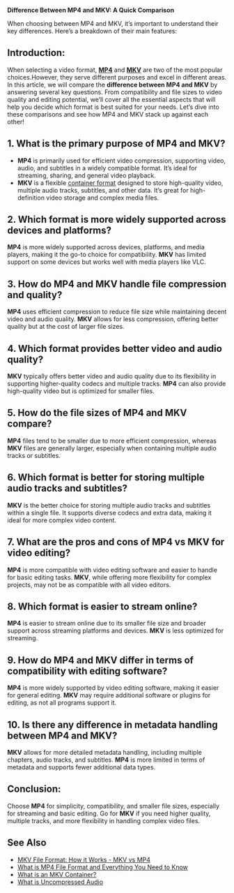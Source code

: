 **Difference Between MP4 and MKV: A Quick Comparison**

When choosing between MP4 and MKV, it’s important to understand their key differences. Here’s a breakdown of their main features:

## **Introduction:**

When selecting a video format, [**MP4**][2] and [**MKV**][1] are two of the most popular choices.However, they serve different purposes and excel in different areas. In this article, we will compare the **difference between MP4 and MKV** by answering several key questions. From compatibility and file sizes to video quality and editing potential, we’ll cover all the essential aspects that will help you decide which format is best suited for your needs. Let’s dive into these comparisons and see how MP4 and MKV stack up against each other!

## **1. What is the primary purpose of MP4 and MKV?**  
- **MP4** is primarily used for efficient video compression, supporting video, audio, and subtitles in a widely compatible format. It’s ideal for streaming, sharing, and general video playback.  
- **MKV** is a flexible [container format][3] designed to store high-quality video, multiple audio tracks, subtitles, and other data. It’s great for high-definition video storage and complex media files.

## **2. Which format is more widely supported across devices and platforms?**  
**MP4** is more widely supported across devices, platforms, and media players, making it the go-to choice for compatibility. **MKV** has limited support on some devices but works well with media players like VLC.

## **3. How do MP4 and MKV handle file compression and quality?**  
**MP4** uses efficient compression to reduce file size while maintaining decent video and audio quality. **MKV** allows for less compression, offering better quality but at the cost of larger file sizes.

## **4. Which format provides better video and audio quality?**  
**MKV** typically offers better video and audio quality due to its flexibility in supporting higher-quality codecs and multiple tracks. **MP4** can also provide high-quality video but is optimized for smaller files.

## **5. How do the file sizes of MP4 and MKV compare?**  
**MP4** files tend to be smaller due to more efficient compression, whereas **MKV** files are generally larger, especially when containing multiple audio tracks or subtitles.

## **6. Which format is better for storing multiple audio tracks and subtitles?**  
**MKV** is the better choice for storing multiple audio tracks and subtitles within a single file. It supports diverse codecs and extra data, making it ideal for more complex video content.

## **7. What are the pros and cons of MP4 vs MKV for video editing?**  
**MP4** is more compatible with video editing software and easier to handle for basic editing tasks. **MKV**, while offering more flexibility for complex projects, may not be as compatible with all video editors.

## **8. Which format is easier to stream online?**  
**MP4** is easier to stream online due to its smaller file size and broader support across streaming platforms and devices. **MKV** is less optimized for streaming.

## **9. How do MP4 and MKV differ in terms of compatibility with editing software?**  
**MP4** is more widely supported by video editing software, making it easier for general editing. **MKV** may require additional software or plugins for editing, as not all programs support it.

## **10. Is there any difference in metadata handling between MP4 and MKV?**  
**MKV** allows for more detailed metadata handling, including multiple chapters, audio tracks, and subtitles. **MP4** is more limited in terms of metadata and supports fewer additional data types.

## **Conclusion:**
Choose **MP4** for simplicity, compatibility, and smaller file sizes, especially for streaming and basic editing. Go for **MKV** if you need higher quality, multiple tracks, and more flexibility in handling complex video files.

## See Also
- [MKV File Format: How it Works - MKV vs MP4][1]
- [What is MP4 File Format and Everything You Need to Know][2]
- [What is an MKV Container?][3]
- [What is Uncompressed Audio][4]


[1]: https://blog.fileformat.com/video/mkv-format-what-is-mkv-how-it-works-and-mkv-vs-mp4/
[2]: https://blog.fileformat.com/video/what-is-mp4-file-format-and-everything-you-need-to-know/
[3]: https://blog.fileformat.com/video/what-is-mkv-container/
[4]: https://blog.fileformat.com/audio/uncompressed-audio-what-you-need-to-know/
